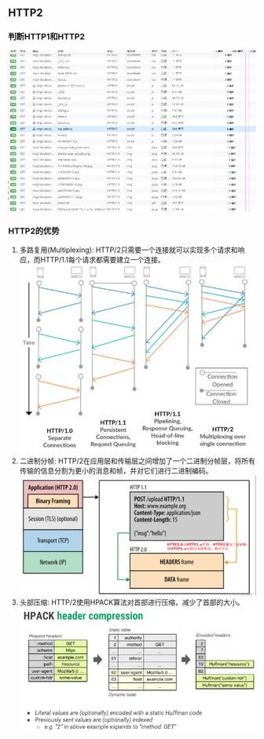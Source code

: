 ## HTTP2
### 判断HTTP1和HTTP2
![HTTP1/2](./assets/HTTP1_HTTP2.png)
### HTTP2的优势
1. 多路复用(Multiplexing): HTTP/2只需要一个连接就可以实现多个请求和响应，而HTTP/1.1每个请求都需要建立一个连接。
![HTTP2](./assets/多路复用.png)
2. 二进制分帧: HTTP/2在应用层和传输层之间增加了一个二进制分帧层，将所有传输的信息分割为更小的消息和帧，并对它们进行二进制编码。
![HTTP2](./assets/二进制分帧.png)
3. 头部压缩: HTTP/2使用HPACK算法对首部进行压缩，减少了首部的大小。
![HTTP2](./assets/头部压缩.png)
